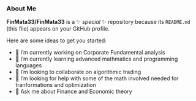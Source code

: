 ### About Me


**FinMata33/FinMata33** is a ✨ _special_ ✨ repository because its `README.md` (this file) appears on your GitHub profile.

Here are some ideas to get you started:

- 🔭 I’m currently working on Corporate Fundamental analysis
- 🌱 I’m currently learning advanced mathmatics and programming languages
- 👯 I’m looking to collaborate on algorithmic trading 
- 🤔 I’m looking for help with some of the math involved needed for tranformations and optimization
- 💬 Ask me about Finance and Economic theory


